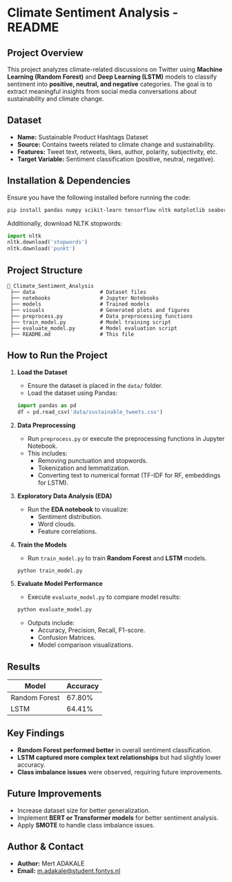 # **Climate Sentiment Analysis - README**

## **Project Overview**
This project analyzes climate-related discussions on Twitter using **Machine Learning (Random Forest)** and **Deep Learning (LSTM)** models to classify sentiment into **positive, neutral, and negative** categories. The goal is to extract meaningful insights from social media conversations about sustainability and climate change.

## **Dataset**
- **Name:** Sustainable Product Hashtags Dataset
- **Source:** Contains tweets related to climate change and sustainability.
- **Features:** Tweet text, retweets, likes, author, polarity, subjectivity, etc.
- **Target Variable:** Sentiment classification (positive, neutral, negative).

## **Installation & Dependencies**
Ensure you have the following installed before running the code:
```bash
pip install pandas numpy scikit-learn tensorflow nltk matplotlib seaborn wordcloud
```
Additionally, download NLTK stopwords:
```python
import nltk
nltk.download('stopwords')
nltk.download('punkt')
```

## **Project Structure**
```
📂 Climate_Sentiment_Analysis
 ├── data                     # Dataset files
 ├── notebooks                # Jupyter Notebooks
 ├── models                   # Trained models
 ├── visuals                  # Generated plots and figures
 ├── preprocess.py            # Data preprocessing functions
 ├── train_model.py           # Model training script
 ├── evaluate_model.py        # Model evaluation script
 ├── README.md                # This file
```

## **How to Run the Project**
1. **Load the Dataset**
   - Ensure the dataset is placed in the `data/` folder.
   - Load the dataset using Pandas:
   ```python
   import pandas as pd
   df = pd.read_csv('data/sustainable_tweets.csv')
   ```

2. **Data Preprocessing**
   - Run `preprocess.py` or execute the preprocessing functions in Jupyter Notebook.
   - This includes:
     - Removing punctuation and stopwords.
     - Tokenization and lemmatization.
     - Converting text to numerical format (TF-IDF for RF, embeddings for LSTM).

3. **Exploratory Data Analysis (EDA)**
   - Run the **EDA notebook** to visualize:
     - Sentiment distribution.
     - Word clouds.
     - Feature correlations.

4. **Train the Models**
   - Run `train_model.py` to train **Random Forest** and **LSTM** models.
   ```python
   python train_model.py
   ```

5. **Evaluate Model Performance**
   - Execute `evaluate_model.py` to compare model results:
   ```python
   python evaluate_model.py
   ```
   - Outputs include:
     - Accuracy, Precision, Recall, F1-score.
     - Confusion Matrices.
     - Model comparison visualizations.

## **Results**
| **Model** | **Accuracy** |
|-----------|-------------|
| Random Forest | 67.80% |
| LSTM | 64.41% |

## **Key Findings**
- **Random Forest performed better** in overall sentiment classification.
- **LSTM captured more complex text relationships** but had slightly lower accuracy.
- **Class imbalance issues** were observed, requiring future improvements.

## **Future Improvements**
- Increase dataset size for better generalization.
- Implement **BERT or Transformer models** for better sentiment analysis.
- Apply **SMOTE** to handle class imbalance issues.

## **Author & Contact**
- **Author:** Mert ADAKALE
- **Email:** m.adakale@student.fontys.nl




